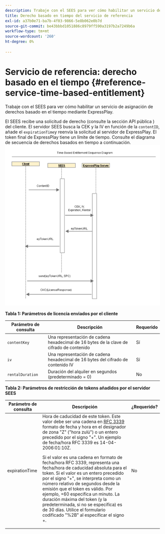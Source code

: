 ```yaml
---
description: Trabaje con el SEES para ver cómo habilitar un servicio de asignación de derechos basado en el tiempo mediante ExpressPlay.
title: Derecho basado en tiempo del servicio de referencia
exl-id: a37b0e71-ba7b-4f03-9866-5e8b062e0b7d
source-git-commit: be43bbbd1051886c8979ff590a3197b2a7249b6a
workflow-type: tm+mt
source-wordcount: '260'
ht-degree: 0%

---
```


# Servicio de referencia: derecho basado en el tiempo {#reference-service-time-based-entitlement}

Trabaje con el SEES para ver cómo habilitar un servicio de asignación de derechos basado en el tiempo mediante ExpressPlay.

El SEES recibe una solicitud de derecho (consulte la sección API pública ) del cliente. El servidor SEES busca la CEK y la IV en función de la `contentID`, añade el `expirationTime`y reenvía la solicitud al servidor de ExpressPlay. El token final de ExpressPlay tiene un límite de tiempo. Consulte el diagrama de secuencia de derechos basados en tiempo a continuación. ![](assets/fees-time-based.png)

**Tabla 1: Parámetros de licencia enviados por el cliente**

| Parámetro de consulta | Descripción | Requerido |
|---|---|---|
| `contentKey` | Una representación de cadena hexadecimal de 16 bytes de la clave de cifrado de contenido | Sí |
| `iv` | Una representación de cadena hexadecimal de 16 bytes del cifrado de contenido IV | Sí |
| `rentalDuration` | Duración del alquiler en segundos (predeterminado = 0) | No |

**Tabla 2: Parámetros de restricción de tokens añadidos por el servidor SEES**

<table id="table_E979FAD7A61A4832A46667301939FAEB">  
 <thead> 
  <tr> 
   <th class="entry"> Parámetro de consulta </th> 
   <th class="entry"> Descripción </th> 
   <th class="entry"> ¿Requerido? </th> 
  </tr> 
 </thead>
 <tbody> 
  <tr> 
   <td><span class="codeph"> expirationTime</span> </td> 
   <td>Hora de caducidad de este token. Este valor debe ser una cadena en <a href="https://www.ietf.org/rfc/rfc3339.txt" format="html" type="external"> RFC 3339</a> formato de fecha y hora en el designador de zona "Z" ("hora zulú") o un entero precedido por el signo "+". Un ejemplo de fecha/hora RFC 3339 es <span class="codeph"> 14-04-2006:01:10Z</span>. <p>Si el valor es una cadena en formato de fecha/hora RFC 3339, representa una fecha/hora de caducidad absoluta para el token. Si el valor es un entero precedido por el signo "+", se interpreta como un número relativo de segundos desde la emisión que el token es válido. Por ejemplo, <span class="codeph"> +60</span> especifica un minuto. La duración máxima del token (y la predeterminada, si no se especifica) es de 30 días. Utilice el formulario codificado "%2B" al especificar el signo +. </p> </td> 
   <td> No </td> 
  </tr> 
 </tbody> 
</table>
